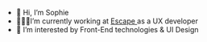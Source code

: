 - 👋 Hi, I’m Sophie
- 👩🏻‍💻I’m currently working at <a href="https://escape.tech/"> Escape </a> as a UX developer
- 👀 I’m interested by Front-End technologies & UI Design

<!---
sophiebl/sophiebl is a ✨ special ✨ repository because its `README.md` (this file) appears on your GitHub profile.
You can click the Preview link to take a look at your changes.
--->
